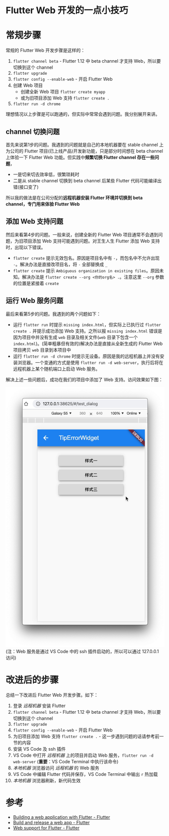 # Flutter Web 开发的一点小技巧

# 常规步骤

常规的 Flutter Web 开发步骤是这样的：

1. `flutter channel beta` - Flutter 1.12 中 beta channel 才支持 Web，所以要切换到这个 channel
2. `flutter upgrade`
3. `flutter config --enable-web` - 开启 Flutter Web
4. 创建 Web 项目
    + 创建全新 Web 项目 `flutter create myapp`
    + 或为旧项目添加 Web 支持 `flutter create .`
5. `flutter run -d chrome`

理想情况以上步骤是可以跑通的，但实际中常常会遇到问题。我分别展开来讲。

## channel 切换问题

首先来说第1步的问题。我遇到的问题就是自己的本地机器要在 stable channel 上为公司的 Flutter 项目(已上线产品)开发新功能，只是部分时间想在 beta channel 上体验一下 Flutter Web 功能。但实践中**频繁切换 Flutter channel 存在一些问题**，

+ 一是切来切去效率低，很繁琐耗时
+ 二是从 stable channel 切换到 beta channel 后某些 Flutter 代码可能编译出错(接口变了)

所以我的做法是在公司分配的**远程机器安装 Flutter 环境并切换到 beta channel，专门用来体验 Flutter Web**

## 添加 Web 支持问题

然后来看第4步的问题。一般来说，创建全新的 Flutter Web 项目通常不会遇到问题，为旧项目添加 Web 支持可能遇到问题。对王生人生 Flutter 添加 Web 支持时，出现以下错误。

+ `flutter create` 提示无效包名。原因是项目名中有 `-`，而包名中不允许出现 `-`。解决办法是直接改项目名，将 `-` 全部替换成 `_`
+ `flutter create` 提示 `Ambiguous organization in existing files`。原因未知。解决办法是 `flutter create --org <你的org名> .`。注意这里 `--org` 参数的位置是紧接着 `create`

## 运行 Web 服务问题

最后来看第5步的问题。我遇到的两个问题如下：

+ 运行 `flutter run` 时提示 `missing index.html`，但实际上已执行过 `flutter create .` 并提示成功添加 Web 支持。之所以报 `missing index.html` 错误是因为项目中并没有生成 `web` 目录及相关文件(`web` 目录下包含一个 `index.html`)。(简单粗暴但有效的)解决办法是直接从全新生成的 Flutter Web 项目拷贝 `web` 目录到本项目中
+ 运行 `flutter run -d chrome` 时提示无设备。原因是我的远程机器上并没有安装浏览器。一个变通的方式是使用 `flutter run -d web-server`，执行后将在远程机器上某个随机端口上启动 Web 服务。

解决上述一些问题后，成功在我们的项目中添加了 Web 支持。访问效果如下图：

![-w360](/images/15834628246867.jpg)
(注：Web 服务是通过 VS Code 中的 ssh 插件启动的，所以可以通过 127.0.0.1 访问)

# 改进后的步骤

总结一下改进后 Flutter Web 开发步骤。如下：

1. 登录 *远程机器* 安装 Flutter
2. `flutter channel beta` - Flutter 1.12 中 beta channel 才支持 Web，所以要切换到这个 channel
3. `flutter upgrade`
4. `flutter config --enable-web` - 开启 Flutter Web
5. 为旧项目添加 Web 支持 `flutter create .` - 这一步遇到问题的话请参考前一节的内容
6. 安装 VS Code 及 ssh 插件
7. VS Code 中打开 *远程机器* 上的项目并启动 Web 服务，`flutter run -d web-server` (**重要**：VS Code Terminal 中执行该命令)
8. *本地机器* 浏览器访问 *远程机器* 的 Web 服务
9. VS Code 中编辑 Flutter 代码并保存，VS Code Terminal 中输出 `r` 热加载
10. *本地机器* 浏览器刷新，新代码生效

# 参考

+ [Building a web application with Flutter - Flutter](https://flutter.dev/docs/get-started/web)
+ [Build and release a web app - Flutter](https://flutter.dev/docs/deployment/web)
+ [Web support for Flutter - Flutter](https://flutter.dev/web)